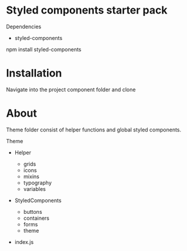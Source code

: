 # Styled components starter pack 

Dependencies
+ styled-components 

npm install styled-components

# Installation

Navigate into the project component folder and clone

# About

Theme folder consist of helper functions and global styled components.

Theme
  - Helper
     - grids
     - icons
     - mixins
     - typography
     - variables
     
  - StyledComponents
     - buttons
     - containers
     - forms
     - theme
  - index.js

